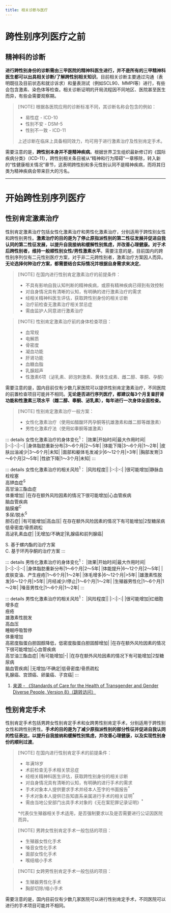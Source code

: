 ```yaml
---
title: 相关诊断与医疗
---
```


# 跨性别序列医疗之前

## 精神科的诊断

**进行跨性别身份的诊断需由三甲医院的精神科医生进行，并不是所有的三甲精神科医生都可以出具相关诊断/了解跨性别相关知识**。目前相关诊断主要通过沟通（表明既往及目前状态和就诊诉求）和量表测试（例如SCL90、MMPI等）进行，有些会包含激素、染色体等检查。相关诊断证明的开局流程因不同地区、医院甚至医生而异，有些会需要观察期。

> [!NOTE] 根据各医院应用的诊断标准不同，其诊断名称会包含的例如：  
>* 易性症 - ICD-10
>* 性别不安 - DSM-5
>* 性别不一致 - ICD-11
>
>上述诊断在临床上具备相同效力，均可用于进行激素治疗及性别肯定手术。

需要注意的是，**跨性别本身并不是精神疾病**。根据世界卫生组织最新修订的《国际疾病分类》（ICD-11），跨性别相关条目被从“精神和行为障碍”一章移除，转入新的“性健康相关情况”章节，这表明跨性别和多元性别认同不是精神疾病，而将其归类为精神疾病会带来巨大的污名。

---

# 开始跨性别序列医疗

## 性别肯定激素治疗

性别肯定激素治疗包括女性化激素治疗和男性化激素治疗，分别适用于跨性别女性和跨性别男性。**激素治疗的目的是为了停止原指派性别的第二性征发展并促进自我认同的第二性征发展，以提升自我接纳和缓解性别焦虑，并改善心理健康。对于术后跨性别者，维持一般顺性别女性/男性激素水平**。需要注意的是，目前国内的跨性别序列仅有二元性别医疗方案，对于非二元跨性别者，激素治疗方案因人而异。**无论选择何种治疗方案，都需要结合实际情况并根据自身需求来决定**。

> [!NOTE] 在国内进行性别肯定激素治疗的前提条件：
>* 不具有影响自我认知判断的精神疾病，或原有精神疾病已得到有效控制
>* 对自身情况具有清晰的认知，有明确的进行激素治疗的需求
>* 经相关精神科医生评估，获取跨性别身份的相关诊断
>* 治疗前检查无激素治疗相关禁忌症
>* 需由监护人同意进行激素治疗

> [!NOTE] 性别肯定激素治疗前的身体检查项目：
>* 血常规
>* 电解质
>* 骨密度
>* 凝血功能
>* 肝肾功能
>* 血糖血脂
>* 乳腺超声
>* 性激素6项（泌乳素、卵泡刺激素、黄体生成素、雌二醇、睾酮、孕酮）

需要注意的是，国内目前仅有少数几家医院可以提供性别肯定激素治疗，不同医院的前置检查项目可能并不相同。**无论是否进行序列医疗，都建议每3个月复查肝肾功能和性激素三项水平（雌二醇、睾酮、泌乳素），每年进行一次身体全面检查。**

> [!NOTE] 性别肯定激素治疗一般方案：
>* 女性化激素治疗（使用如醋酸环丙孕酮等抗雄激素和雌二醇等雌激素）
>* 男性化激素疗法（使用如睾酮等雄激素）

::: details 女性化激素治疗的身体变化<sup>1</sup>：
|效果|开始时间|最大作用时间|
|:-:|:-:|:-:|
|身体脂肪重新分布|3～6个月|2～5年|
|体能下降|3～6个月|1～2年|
|皮肤出油减少|3～6个月|未知|
|面部和躯体毛发减少|6～12个月|>3年|
|胸部发育|3～6个月|2～5年|
|性欲下降|1～3个月|未知|
:::

::: details 女性化激素治疗的相关风险<sup>1</sup>：
|风险程度||
|:-:|:-:|
|很可能增加|静脉血栓栓塞<br>高钾血症<sup>S</sup><br>高甘油三酯血症<br>体重增加|
|在存在额外风险因素的情况下很可能增加|心血管疾病<br>脑血管疾病<br>脑膜瘤<sup>C</sup><br>多尿/脱水<sup>S</sup><br>胆石症|
|有可能增加|高血压|
在存在额外风险因素的情况下有可能增加|2型糖尿病<br>低骨密度/骨质疏松<br>高泌乳素血症|
|无增加/不确定|乳腺癌和前列腺癌|

S. 基于螺内酯的治疗方案  
C. 基于环丙孕酮的治疗方案
:::

::: details 男性化激素治疗的身体变化<sup>1</sup>：
|效果|开始时间|最大作用时间|
|:-:|:-:|:-:|
|身体脂肪重新分布|1～6个月|2～5年|
|体能提升|6～12个月|2～5年|
|皮肤变油、产生痤疮|1～6个月|1～2年|
|体毛增多|6～12个月|>5年|
|雄激素性脱发|6～12个月|>5年|
|月经减少/停止|1～6个月|1～2年|
|生殖器男性化|1～6个月|1～2年|
|嗓音男性化|1～6个月|1～2年|
:::

::: details 男性化激素治疗的相关风险<sup>1</sup>：
|风险程度||
|:-:|:-:|
|很可能增加|红细胞增多症<br>痤疮<br>雄激素性脱发<br>高血压<br>睡眠呼吸暂停<br>体重增加<br>高密度脂蛋白胆固醇降低，低密度脂蛋白胆固醇增加|
|在存在额外风险因素的情况下很可能增加|心血管疾病<br>高甘油三酯血症|
|有可能增加|-|
|在存在额外风险因素的情况下有可能增加|2型糖尿病<br>脑血管疾病|
|无增加/不确定|低骨密度/骨质疏松<br>乳腺癌、宫颈癌、卵巢癌、子宫癌|
:::

1. [来源 - 《Standards of Care for the Health of Transgender and Gender Diverse People, Version 8》（跳转访问）](https://doi.org/10.1080/26895269.2022.2100644)

## 性别肯定手术

性别肯定手术包括男跨女性别肯定手术和女跨男性别肯定手术，分别适用于跨性别女性和跨性别男性。**手术的目的是为了减少原指派性别的部分性征并促进自我认同的性征表达，以提升自我接纳和缓解性别焦虑，并改善心理健康，以及实现性别身份的顺利过渡**。

> [!NOTE] 在国内进行性别肯定手术的前提条件：
>* 年满18岁
>* 术前检查无手术相关禁忌症
>* 经相关精神科医生评估，获取跨性别身份的相关诊断
>* 对自身情况具有清晰的认知，有明确的进行手术的需求
>* 手术对象本人提供要求手术并经本人签字的书面报告<sup>*</sup>
>* 手术对象本人提供已告知直系亲属进行手术的相关证明<sup>*</sup>
>* 需由当地公安部门出具手术对象的《无在案犯罪记录证明》<sup>*</sup>
>
>*代表仅生殖器相关手术适用，是否强制要求以及是否需要进行公证因医院而异。

> [!NOTE] 男跨女性别肯定手术一般包括的项目：
>* 生殖器女性化手术
>* 嗓音女性化手术
>* 面部女性化手术
>* 喉结缩小手术

> [!NOTE] 女跨男性别肯定手术一般包括的项目：
>* 生殖器男性化手术
>* 胸部切除/缩小手术

需要注意的是，国内目前仅有少数几家医院可以进行性别肯定手术，不同医院可以进行的手术项目可能并不相同。

